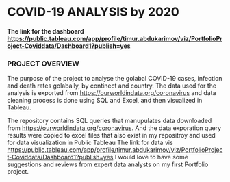 # COVID-19 ANALYSIS by 2020

#### The link for the dashboard https://public.tableau.com/app/profile/timur.abdukarimov/viz/PortfolioProject-Coviddata/Dashboard1?publish=yes

### PROJECT OVERVIEW
The purpose of the project to analyse the golabal COVID-19 cases, infection and death rates golabally, by continect and country. 
The data used for the analysis is exported from https://ourworldindata.org/coronavirus and data cleaning process is done using SQL and Excel, and then visualized in Tableau.


The repository contains SQL queries that manupulates data downloaded from https://ourworldindata.org/coronavirus.
And the data exporation query results were copied to excel files that also exist in my repositroy and used for data visualization in Public Tableau
The link for data vis https://public.tableau.com/app/profile/timur.abdukarimov/viz/PortfolioProject-Coviddata/Dashboard1?publish=yes
I would love to have some suggestions and reviews from expert data analysts on my first Portfolio project.
